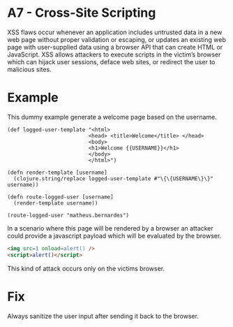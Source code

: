 # A7 - Cross-Site Scripting
XSS flaws occur whenever an application includes untrusted data in a new web page without proper validation or escaping, or updates an existing web page with user-supplied data using a browser API that can create HTML or JavaScript. XSS allows attackers to execute scripts in the victim’s browser which can hijack user sessions, deface web sites, or redirect the user to malicious sites.

# Example
This dummy example generate a welcome page based on the username.
```
(def logged-user-template "<html>
                          <head> <title>Welcome</title> </head>
                          <body> 
                          <h1>Welcome {{USERNAME}}</h1>
                          </body>
                          </html>")

(defn render-template [username]
  (clojure.string/replace logged-user-template #"\{\{USERNAME\}\}" username))

(defn route-logged-user [username]
  (render-template username))

(route-logged-user "matheus.bernardes")
 ```
In a scenario where this page will be rendered by a browser an attacker could provide a javascript payload which will be evaluated by the browser.
```html
<img src=1 onload=alert() />
<script>alert()</script>
```
This kind of attack occurs only on the victims browser.

# Fix
Always sanitize the user input after sending it back to the browser.
